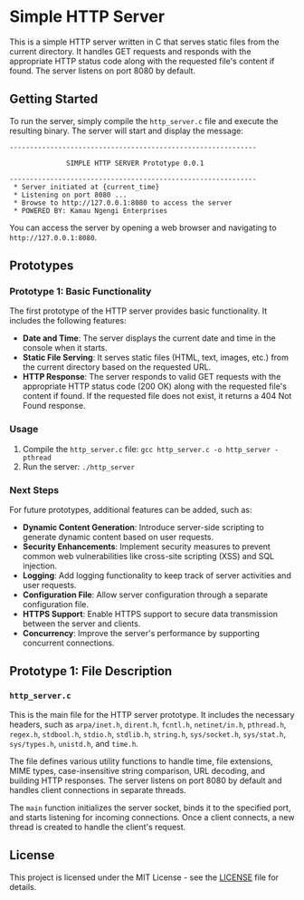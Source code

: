 # Simple HTTP Server

This is a simple HTTP server written in C that serves static files from the current directory. It handles GET requests and responds with the appropriate HTTP status code along with the requested file's content if found. The server listens on port 8080 by default.

## Getting Started

To run the server, simply compile the `http_server.c` file and execute the resulting binary. The server will start and display the message:

```
-------------------------------------------------------------

              SIMPLE HTTP SERVER Prototype 0.0.1             
                                                            
-------------------------------------------------------------
 * Server initiated at {current_time}
 * Listening on port 8080 ...
 * Browse to http://127.0.0.1:8080 to access the server
 * POWERED BY: Kamau Ngengi Enterprises
```

You can access the server by opening a web browser and navigating to `http://127.0.0.1:8080`.

## Prototypes

### Prototype 1: Basic Functionality

The first prototype of the HTTP server provides basic functionality. It includes the following features:

- **Date and Time**: The server displays the current date and time in the console when it starts.
- **Static File Serving**: It serves static files (HTML, text, images, etc.) from the current directory based on the requested URL.
- **HTTP Response**: The server responds to valid GET requests with the appropriate HTTP status code (200 OK) along with the requested file's content if found. If the requested file does not exist, it returns a 404 Not Found response.

### Usage

1. Compile the `http_server.c` file: `gcc http_server.c -o http_server -pthread`
2. Run the server: `./http_server`

### Next Steps

For future prototypes, additional features can be added, such as:

- **Dynamic Content Generation**: Introduce server-side scripting to generate dynamic content based on user requests.
- **Security Enhancements**: Implement security measures to prevent common web vulnerabilities like cross-site scripting (XSS) and SQL injection.
- **Logging**: Add logging functionality to keep track of server activities and user requests.
- **Configuration File**: Allow server configuration through a separate configuration file.
- **HTTPS Support**: Enable HTTPS support to secure data transmission between the server and clients.
- **Concurrency**: Improve the server's performance by supporting concurrent connections.

## Prototype 1: File Description

### `http_server.c`

This is the main file for the HTTP server prototype. It includes the necessary headers, such as `arpa/inet.h`, `dirent.h`, `fcntl.h`, `netinet/in.h`, `pthread.h`, `regex.h`, `stdbool.h`, `stdio.h`, `stdlib.h`, `string.h`, `sys/socket.h`, `sys/stat.h`, `sys/types.h`, `unistd.h`, and `time.h`.

The file defines various utility functions to handle time, file extensions, MIME types, case-insensitive string comparison, URL decoding, and building HTTP responses. The server listens on port 8080 by default and handles client connections in separate threads.

The `main` function initializes the server socket, binds it to the specified port, and starts listening for incoming connections. Once a client connects, a new thread is created to handle the client's request.

## License

This project is licensed under the MIT License - see the [LICENSE](LICENSE) file for details.
